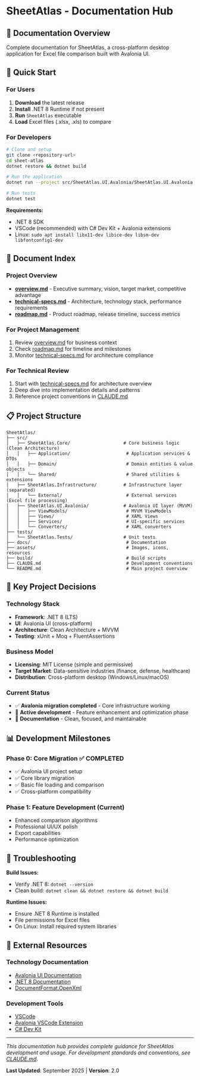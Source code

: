 # SheetAtlas - Documentation Hub

## 📁 **Documentation Overview**

Complete documentation for SheetAtlas, a cross-platform desktop application for Excel file comparison built with Avalonia UI.

## 🚀 **Quick Start**

### **For Users**
1. **Download** the latest release
2. **Install** .NET 8 Runtime if not present
3. **Run** `SheetAtlas` executable
4. **Load** Excel files (.xlsx, .xls) to compare

### **For Developers**
```bash
# Clone and setup
git clone <repository-url>
cd sheet-atlas
dotnet restore && dotnet build

# Run the application
dotnet run --project src/SheetAtlas.UI.Avalonia/SheetAtlas.UI.Avalonia.csproj

# Run tests
dotnet test
```

**Requirements:**
- .NET 8 SDK
- VSCode (recommended) with C# Dev Kit + Avalonia extensions
- Linux: `sudo apt install libx11-dev libice-dev libsm-dev libfontconfig1-dev`

## 📖 **Document Index**

### **Project Overview**
- **[overview.md](./overview.md)** - Executive summary, vision, target market, competitive advantage
- **[technical-specs.md](./technical-specs.md)** - Architecture, technology stack, performance requirements
- **[roadmap.md](./roadmap.md)** - Product roadmap, release timeline, success metrics

### **For Project Management**
1. Review [overview.md](./overview.md) for business context
2. Check [roadmap.md](./roadmap.md) for timeline and milestones
3. Monitor [technical-specs.md](./technical-specs.md) for architecture compliance

### **For Technical Review**
1. Start with [technical-specs.md](./technical-specs.md) for architecture overview
2. Deep dive into implementation details and patterns
3. Reference project conventions in [CLAUDE.md](../CLAUDE.md)

## 📋 **Project Structure**

```
SheetAtlas/
├── src/
│   ├── SheetAtlas.Core/                    # Core business logic (Clean Architecture)
│   │   ├── Application/                     # Application services & DTOs
│   │   ├── Domain/                          # Domain entities & value objects
│   │   └── Shared/                          # Shared utilities & extensions
│   ├── SheetAtlas.Infrastructure/          # Infrastructure layer (separated)
│   │   └── External/                        # External services (Excel file processing)
│   ├── SheetAtlas.UI.Avalonia/             # Avalonia UI layer (MVVM)
│   │   ├── ViewModels/                      # MVVM ViewModels
│   │   ├── Views/                           # XAML Views
│   │   ├── Services/                        # UI-specific services
│   │   └── Converters/                      # XAML converters
├── tests/
│   └── SheetAtlas.Tests/                   # Unit tests
├── docs/                                    # Documentation
├── assets/                                  # Images, icons, resources
├── build/                                   # Build scripts
├── CLAUDE.md                                # Development conventions
└── README.md                                # Main project overview
```

## 🎯 **Key Project Decisions**

### **Technology Stack**
- **Framework**: .NET 8 (LTS)
- **UI**: Avalonia UI (cross-platform)
- **Architecture**: Clean Architecture + MVVM
- **Testing**: xUnit + Moq + FluentAssertions

### **Business Model**
- **Licensing**: MIT License (simple and permissive)
- **Target Market**: Data-sensitive industries (finance, defense, healthcare)
- **Distribution**: Cross-platform desktop (Windows/Linux/macOS)

### **Current Status**
- ✅ **Avalonia migration completed** - Core infrastructure working
- 🔧 **Active development** - Feature enhancement and optimization phase
- 📝 **Documentation** - Clean, focused, and maintainable

## 📊 **Development Milestones**

### **Phase 0**: Core Migration ✅ **COMPLETED**
- ✅ Avalonia UI project setup
- ✅ Core library migration
- ✅ Basic file loading and comparison
- ✅ Cross-platform compatibility

### **Phase 1**: Feature Development (Current)
- Enhanced comparison algorithms
- Professional UI/UX polish
- Export capabilities
- Performance optimization

## 🐛 **Troubleshooting**

**Build Issues:**
- Verify .NET 8: `dotnet --version`
- Clean build: `dotnet clean && dotnet restore && dotnet build`

**Runtime Issues:**
- Ensure .NET 8 Runtime is installed
- File permissions for Excel files
- On Linux: Install required system libraries

## 🔗 **External Resources**

### **Technology Documentation**
- [Avalonia UI Documentation](https://docs.avaloniaui.net/)
- [.NET 8 Documentation](https://docs.microsoft.com/en-us/dotnet/)
- [DocumentFormat.OpenXml](https://docs.microsoft.com/en-us/office/open-xml/open-xml-sdk)

### **Development Tools**
- [VSCode](https://code.visualstudio.com/)
- [Avalonia VSCode Extension](https://marketplace.visualstudio.com/items?itemName=AvaloniaTeam.vscode-avalonia)
- [C# Dev Kit](https://marketplace.visualstudio.com/items?itemName=ms-dotnettools.csdevkit)

---

*This documentation hub provides complete guidance for SheetAtlas development and usage. For development standards and conventions, see [CLAUDE.md](../CLAUDE.md).*

**Last Updated**: September 2025 | **Version**: 2.0